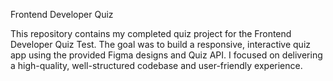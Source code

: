 Frontend Developer Quiz

This repository contains my completed quiz project for the Frontend Developer Quiz Test. The goal was to build a responsive, interactive quiz app using the provided Figma designs and Quiz API. I focused on delivering a high-quality, well-structured codebase and user-friendly experience.
